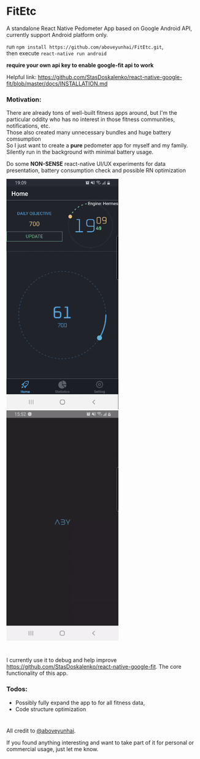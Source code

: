 # FitEtc

A standalone React Native Pedometer App based on Google Android API, currently support Android platform only.

run `npm install https://github.com/aboveyunhai/FitEtc.git`, <br>
then execute `react-native run android`

**require your own api key to enable google-fit api to work**

Helpful link: https://github.com/StasDoskalenko/react-native-google-fit/blob/master/docs/INSTALLATION.md

### Motivation:
There are already tons of well-built fitness apps around, but I'm the particular oddity who has no interest in those fitness communities, notifications, etc. <br>
Those also created many unnecessary bundles and huge battery comsumption<br>
So I just want to create a **pure** pedometer app for myself and my family. Silently run in the background with minimal battery usage.<br>

Do some **NON-SENSE** react-native UI/UX experiments for data presentation, battery consumption check and possible RN optimization

<div>
<img src="https://github.com/aboveyunhai/FitEtc/blob/master/readMe/Screenshot_3_Pedoer.gif" height="600" />
<img src="https://github.com/aboveyunhai/FitEtc/blob/master/readMe/Screenshot_2_Pedoer.gif" height="600" />
<div>

#
I currently use it to debug and help improve https://github.com/StasDoskalenko/react-native-google-fit. The core functionality of this app.

### Todos:

* Possibly fully expand the app to for all fitness data,
* Code structure optimization

#

All credit to [@aboveyunhai](https://github.com/aboveyunhai).

If you found anything interesting and want to take part of it for personal or commercial usage, just let me know.
